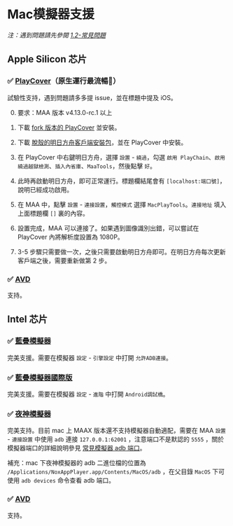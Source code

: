# Mac模擬器支援

_注：遇到問題請先參閱 [1.2-常見問題](1.2-常見問題.md)_

## Apple Silicon 芯片

### ✅ [PlayCover](https://playcover.io)（原生運行最流暢🚀）

試驗性支持，遇到問題請多多提 issue，並在標題中提及 iOS。

0. 要求：MAA 版本 v4.13.0-rc.1 以上

1. 下載 [fork 版本的 PlayCover](https://github.com/hguandl/PlayCover/releases) 並安裝。

2. 下載 [脫殼的明日方舟客戶端安裝包](https://decrypt.day/app/id1454663939)，並在 PlayCover 中安裝。

3. 在 PlayCover 中右鍵明日方舟，選擇 `設置` - `繞過`，勾選 `啟用 PlayChain`、`啟用繞過越獄檢測`、`插入內省庫`、`MaaTools`，然後點擊 `好`。

4. 此時再啟動明日方舟，即可正常運行。標題欄結尾會有 `[localhost:端口號]`，說明已經成功啟用。

5. 在 MAA 中，點擊 `設置` - `連接設置`，`觸控模式` 選擇 `MacPlayTools`。`連接地址` 填入上面標題欄 `[]` 裏的內容。

6. 設置完成，MAA 可以連接了。如果遇到圖像識別出錯，可以嘗試在 PlayCover 內將解析度設置為 1080P。

7. 3-5 步驟只需要做一次，之後只需要啟動明日方舟即可。在明日方舟每次更新客戶端之後，需要重新做第 2 步。

### ✅ [AVD](https://developer.android.com/studio/run/managing-avds)

支持。

## Intel 芯片

### ✅ [藍疊模擬器](https://www.bluestacks.cn/)

完美支援。需要在模擬器 `設定` - `引擎設定` 中打開 `允許ADB連接`。

### ✅ [藍疊模擬器國際版](https://www.bluestacks.com/tw/index.html)

完美支援。需要在模擬器 `設定` - `進階` 中打開 `Android調試橋`。

### ✅ [夜神模擬器](https://www.yeshen.com/)

完美支持。目前 mac 上 MAAX 版本還不支持模擬器自動適配，需要在 MAA `設置` - `連接設置` 中使用 `adb` 連接 `127.0.0.1:62001` ，注意端口不是默認的 `5555` ，關於模擬器端口的詳細說明參見 [常見模擬器 adb 端口](1.2-常見問題.md#常見安卓模擬器adb端口)。

補充：mac 下夜神模擬器的 adb 二進位檔的位置為 `/Applications/NoxAppPlayer.app/Contents/MacOS/adb` ，在父目錄 `MacOS` 下可使用 `adb devices` 命令查看 adb 端口。

### ✅ [AVD](https://developer.android.com/studio/run/managing-avds)

支持。
